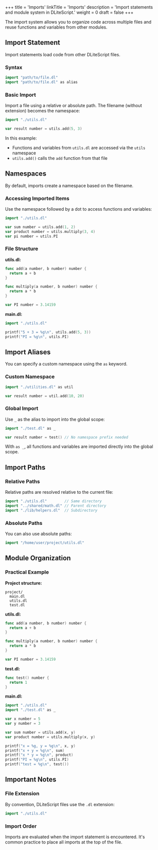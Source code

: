 +++
title = 'Imports'
linkTitle = 'Imports'
description = 'Import statements and module system in DLiteScript.'
weight = 0
draft = false
+++

The import system allows you to organize code across multiple files and
reuse functions and variables from other modules.

## Import Statement

Import statements load code from other DLiteScript files.

### Syntax

```go
import "path/to/file.dl"
import "path/to/file.dl" as alias
```

### Basic Import

Import a file using a relative or absolute path.
The filename (without extension) becomes the namespace:

```go
import "./utils.dl"

var result number = utils.add(5, 3)
```

In this example:

- Functions and variables from `utils.dl` are accessed via the `utils` namespace
- `utils.add()` calls the `add` function from that file

## Namespaces

By default, imports create a namespace based on the filename.

### Accessing Imported Items

Use the namespace followed by a dot to access functions and variables:

```go
import "./utils.dl"

var sum number = utils.add(1, 2)
var product number = utils.multiply(3, 4)
var pi number = utils.PI
```

### File Structure

**utils.dl:**

```go
func add(a number, b number) number {
  return a + b
}

func multiply(a number, b number) number {
  return a * b
}

var PI number = 3.14159
```

**main.dl:**

```go
import "./utils.dl"

printf("5 + 3 = %g\n", utils.add(5, 3))
printf("PI = %g\n", utils.PI)
```

## Import Aliases

You can specify a custom namespace using the `as` keyword.

### Custom Namespace

```go
import "./utilities.dl" as util

var result number = util.add(10, 20)
```

### Global Import

Use `_` as the alias to import into the global scope:

```go
import "./test.dl" as _

var result number = test() // No namespace prefix needed
```

With `as _`, all functions and variables are imported directly into the global scope.

## Import Paths

### Relative Paths

Relative paths are resolved relative to the current file:

```go
import "./utils.dl"        // Same directory
import "../shared/math.dl" // Parent directory
import "./lib/helpers.dl"  // Subdirectory
```

### Absolute Paths

You can also use absolute paths:

```go
import "/home/user/project/utils.dl"
```

## Module Organization

### Practical Example

**Project structure:**

```
project/
  main.dl
  utils.dl
  test.dl
```

**utils.dl:**

```go
func add(a number, b number) number {
  return a + b
}

func multiply(a number, b number) number {
  return a * b
}

var PI number = 3.14159
```

**test.dl:**

```go
func test() number {
  return 1
}
```

**main.dl:**

```go
import "./utils.dl"
import "./test.dl" as _

var x number = 5
var y number = 3

var sum number = utils.add(x, y)
var product number = utils.multiply(x, y)

printf("x = %g, y = %g\n", x, y)
printf("x + y = %g\n", sum)
printf("x * y = %g\n", product)
printf("PI = %g\n", utils.PI)
printf("test = %g\n", test())
```

## Important Notes

### File Extension

By convention, DLiteScript files use the `.dl` extension:

```go
import "./utils.dl"
```

### Import Order

Imports are evaluated when the import statement is encountered.
It's common practice to place all imports at the top of the file.
